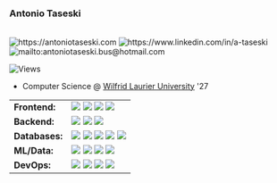 ### Antonio Taseski <p style="display:flex;text-decoration:none;">
  <a href="https://antoniotaseski.com" style="text-decoration:none;">
    <img src="https://img.shields.io/badge/-Website-000?style=for-the-badge&amp;logo=nonejs&amp;logoColor=white&amp;link=https://antoniotaseski.com"alt="https://antoniotaseski.com">
  </a>
  <a href="https://www.linkedin.com/in/a-taseski" style="text-decoration:none;">
    <img src="https://img.shields.io/badge/-LinkedIn-000?style=for-the-badge&amp;logo=linkedin&amp;logoColor=white&amp;link=https://www.linkedin.com/in/a-taseski"alt="https://www.linkedin.com/in/a-taseski">
  </a>
  <a href="mailto:antoniotaseski.bus@hotmail.com" style="text-decoration:none;">
    <img src="https://img.shields.io/badge/-Email-000?style=for-the-badge&amp;logo=email&amp;logoColor=white&amp;link=mailto:antoniotaseski.bus@hotmail.com"alt="mailto:antoniotaseski.bus@hotmail.com">
  </a>
</p> 

![Views](https://komarev.com/ghpvc/?username=taseskics&label=Profile%20views&color=lightgrey&style=flat)

- Computer Science @ [Wilfrid Laurier University](https://laurier.ca) '27


<table>
<tr>
<td><b>Frontend:</b></td>
<td>
<img src="https://img.shields.io/badge/React-20232A?style=for-the-badge&logo=react&logoColor=61DAFB"/>
<img src="https://img.shields.io/badge/Angular-DD0031?style=for-the-badge&logo=angular&logoColor=white"/>
<img src="https://img.shields.io/badge/Next-black?style=for-the-badge&logo=next.js&logoColor=white"/>
<img src="https://img.shields.io/badge/Flutter-02569B?style=for-the-badge&logo=flutter&logoColor=white"/>
</td>
</tr>
<tr>
<td><b>Backend:</b></td>
<td>
<img src="https://img.shields.io/badge/FastAPI-005571?style=for-the-badge&logo=fastapi"/>
<img src="https://img.shields.io/badge/spring-%236DB33F.svg?style=for-the-badge&logo=spring&logoColor=white"/>
<img src="https://img.shields.io/badge/express.js-%23404d59.svg?style=for-the-badge&logo=express&logoColor=%2361DAFB"/>
</td>
</tr>
<tr>
<td><b>Databases:</b></td>
<td>
<img src="https://img.shields.io/badge/postgres-%23316192.svg?style=for-the-badge&logo=postgresql&logoColor=white"/>
<img src="https://img.shields.io/badge/mysql-4479A1.svg?style=for-the-badge&logo=mysql&logoColor=white"/>
<img src="https://img.shields.io/badge/MongoDB-%234ea94b.svg?style=for-the-badge&logo=mongodb&logoColor=white"/>
<img src="https://img.shields.io/badge/Supabase-3ECF8E?style=for-the-badge&logo=supabase&logoColor=white"/>
<img src="https://img.shields.io/badge/firebase-a08021?style=for-the-badge&logo=firebase&logoColor=ffcd34"/>
</td>
</tr>
<tr>
<td><b>ML/Data:</b></td>
<td>
<img src="https://img.shields.io/badge/scikit--learn-%23F7931E.svg?style=for-the-badge&logo=scikit-learn&logoColor=white"/>
<img src="https://img.shields.io/badge/TensorFlow-%23FF6F00.svg?style=for-the-badge&logo=TensorFlow&logoColor=white"/>
<img src="https://img.shields.io/badge/-spaCy-000?style=for-the-badge&amp;logo=nonejs&amp;logoColor=white">
<img src="https://img.shields.io/badge/pandas-%23150458.svg?style=for-the-badge&logo=pandas&logoColor=white"/>
</td>
</tr>
<tr>
<td><b>DevOps:</b></td>
<td>
<img src="https://img.shields.io/badge/docker-%230db7ed.svg?style=for-the-badge&logo=docker&logoColor=white"/>
<img src="https://img.shields.io/badge/AWS-%23FF9900.svg?style=for-the-badge&logo=amazon-aws&logoColor=white"/>
<img src="https://img.shields.io/badge/GoogleCloud-%234285F4.svg?style=for-the-badge&logo=google-cloud&logoColor=white"/>
<img src="https://img.shields.io/badge/ovh-%23123F6D.svg?style=for-the-badge&logo=ovh&logoColor=#123F6D"/>
</td>
</tr>
</table>

